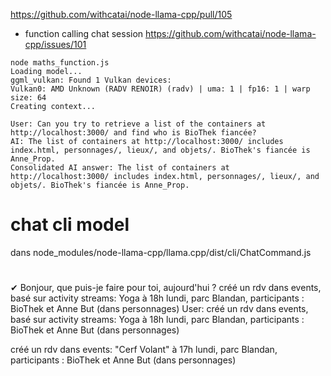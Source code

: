 https://github.com/withcatai/node-llama-cpp/pull/105

- function calling chat session https://github.com/withcatai/node-llama-cpp/issues/101

```
node maths_function.js
Loading model...
ggml_vulkan: Found 1 Vulkan devices:
Vulkan0: AMD Unknown (RADV RENOIR) (radv) | uma: 1 | fp16: 1 | warp size: 64
Creating context...

User: Can you try to retrieve a list of the containers at http://localhost:3000/ and find who is BioThek fiancée?
AI: The list of containers at http://localhost:3000/ includes index.html, personnages/, lieux/, and objets/. BioThek's fiancée is Anne_Prop.
Consolidated AI answer: The list of containers at http://localhost:3000/ includes index.html, personnages/, lieux/, and objets/. BioThek's fiancée is Anne_Prop.

```

# chat cli model

dans node_modules/node-llama-cpp/llama.cpp/dist/cli/ChatCommand.js

#

✔ Bonjour, que puis-je faire pour toi, aujourd'hui ? créé un rdv dans events, basé sur activity streams: Yoga à 18h
lundi, parc Blandan, participants : BioThek et Anne But (dans personnages)
User: créé un rdv dans events, basé sur activity streams: Yoga à 18h lundi, parc Blandan, participants : BioThek et Anne But (dans personnages)

créé un rdv dans events: "Cerf Volant" à 17h lundi, parc Blandan, participants : BioThek et Anne But (dans personnages)
